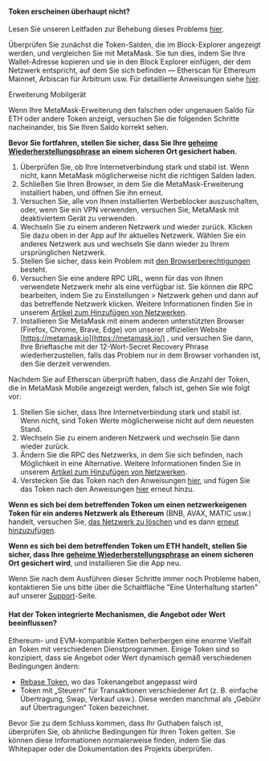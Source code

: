 
#### Token erscheinen überhaupt nicht?


Lesen Sie unseren Leitfaden zur Behebung dieses Problems [hier](https://support.metamask.io/hc/en-us/articles/360059232852).



Überprüfen Sie zunächst die Token-Salden, die im Block-Explorer angezeigt werden, und vergleichen Sie mit MetaMask. Sie tun dies, indem Sie Ihre Wallet-Adresse kopieren und sie in den Block Explorer einfügen, der dem Netzwerk entspricht, auf dem Sie sich befinden — Etherscan für Ethereum Mainnet, Arbiscan für Arbitrum usw. Für detaillierte Anweisungen siehe [hier](https://support.metamask.io/hc/en-us/articles/360057536611).




Erweiterung Mobilgerät


Wenn Ihre MetaMask-Erweiterung den falschen oder ungenauen Saldo für ETH oder andere Token anzeigt, versuchen Sie die folgenden Schritte nacheinander, bis Sie Ihren Saldo korrekt sehen.


**Bevor Sie fortfahren, stellen Sie sicher, dass Sie Ihre [geheime Wiederherstellungsphrase](https://support.metamask.io/hc/en-us/articles/4404722782107-User-Guide-Secret-Recovery-Phrase-password-and-private-keys) an einem sicheren Ort gesichert haben.**


1. Überprüfen Sie, ob Ihre Internetverbindung stark und stabil ist. Wenn nicht, kann MetaMask möglicherweise nicht die richtigen Salden laden.
2. Schließen Sie Ihren Browser, in dem Sie die MetaMask-Erweiterung installiert haben, und öffnen Sie ihn erneut.
3. Versuchen Sie, alle von Ihnen installierten Werbeblocker auszuschalten, oder, wenn Sie ein VPN verwenden, versuchen Sie, MetaMask mit deaktiviertem Gerät zu verwenden.
4. Wechseln Sie zu einem anderen Netzwerk und wieder zurück. Klicken Sie dazu oben in der App auf Ihr aktuelles Netzwerk. Wählen Sie ein anderes Netzwerk aus und wechseln Sie dann wieder zu Ihrem ursprünglichen Netzwerk.
5. Stellen Sie sicher, dass kein Problem mit [den Browserberechtigungen](https://support.metamask.io/hc/en-us/articles/360038139452-MetaMask-states-Balance-may-be-outdated-displays-in-orange-or-ETH-not-added-to-balance) besteht.
6. Versuchen Sie eine andere RPC URL, wenn für das von Ihnen verwendete Netzwerk mehr als eine verfügbar ist. Sie können die RPC bearbeiten, indem Sie zu Einstellungen > Netzwerk gehen und dann auf das betreffende Netzwerk klicken. Weitere Informationen finden Sie in unserem [Artikel zum Hinzufügen von Netzwerken](https://support.metamask.io/hc/en-us/articles/360043227612).
7. Installieren Sie MetaMask mit einem anderen unterstützten Browser (Firefox, Chrome, Brave, Edge) von unserer offiziellen Website [https://metamask.io](https://metamask.io/) , und versuchen Sie dann, Ihre Brieftasche mit der 12-Wort-Secret Recovery Phrase wiederherzustellen, falls das Problem nur in dem Browser vorhanden ist, den Sie derzeit verwenden.




Nachdem Sie auf Etherscan überprüft haben, dass die Anzahl der Token, die in MetaMask Mobile angezeigt werden, falsch ist, gehen Sie wie folgt vor:


1. Stellen Sie sicher, dass Ihre Internetverbindung stark und stabil ist. Wenn nicht, sind Token Werte möglicherweise nicht auf dem neuesten Stand.
2. Wechseln Sie zu einem anderen Netzwerk und wechseln Sie dann wieder zurück.
3. Ändern Sie die RPC des Netzwerks, in dem Sie sich befinden, nach Möglichkeit in eine Alternative. Weitere Informationen finden Sie in unserem [Artikel zum Hinzufügen von Netzwerken](https://support.metamask.io/hc/en-us/articles/360043227612).
4. Verstecken Sie das Token nach den Anweisungen [hier](https://support.metamask.io/hc/en-us/articles/360015489031-How-to-add-unlisted-tokens-custom-tokens-in-MetaMask#h_01FWH499MRDT5QC4R3KNPQNRWB), und fügen Sie das Token nach den Anweisungen [hier](https://support.metamask.io/hc/en-us/articles/360015489031-How-to-add-unlisted-tokens-custom-tokens-in-MetaMask) erneut hinzu.


**Wenn es sich bei dem betreffenden Token um einen netzwerkeigenen Token für ein anderes Netzwerk als Ethereum** (BNB, AVAX, MATIC usw.) handelt, versuchen Sie, [das Netzwerk zu löschen](https://support.metamask.io/hc/en-us/articles/4502810252059-How-to-remove-networks) und es dann [erneut hinzuzufügen](https://support.metamask.io/hc/en-us/articles/360043227612-How-to-add-a-custom-network-RPC).   
  
**Wenn es sich bei dem betreffenden Token um ETH handelt, stellen Sie sicher, dass Ihre [geheime Wiederherstellungsphrase](https://support.metamask.io/hc/en-us/articles/4404722782107-User-Guide-Secret-Recovery-Phrase-password-and-private-keys) an einem sicheren Ort gesichert wird**, und installieren Sie die App neu.

Wenn Sie nach dem Ausführen dieser Schritte immer noch Probleme haben, kontaktieren Sie uns bitte über die Schaltfläche "Eine Unterhaltung starten" auf unserer [Support](https://support.metamask.io/hc/en-us)-Seite.



#### Hat der Token integrierte Mechanismen, die Angebot oder Wert beeinflussen?


Ethereum- und EVM-kompatible Ketten beherbergen eine enorme Vielfalt an Token mit verschiedenen Dienstprogrammen. Einige Token sind so konzipiert, dass sie Angebot oder Wert dynamisch gemäß verschiedenen Bedingungen ändern:


* [Rebase Token](https://support.metamask.io/hc/en-us/articles/4405497827355-User-Guide-Tokens#:~:text=Elastic%20supply%20/%20Rebase%20/%20Algorithmic%20tokens), wo das Tokenangebot angepasst wird
* Token mit „Steuern“ für Transaktionen verschiedener Art (z. B. einfache Übertragung, Swap, Verkauf usw.). Diese werden manchmal als „Gebühr auf Übertragungen“ Token bezeichnet.


Bevor Sie zu dem Schluss kommen, dass Ihr Guthaben falsch ist, überprüfen Sie, ob ähnliche Bedingungen für Ihren Token gelten. Sie können diese Informationen normalerweise finden, indem Sie das Whitepaper oder die Dokumentation des Projekts überprüfen.


